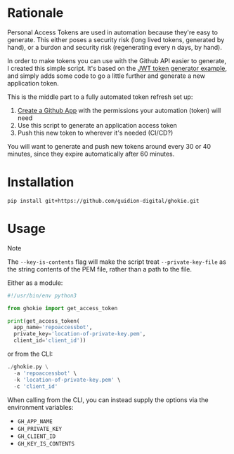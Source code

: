 # Rationale

Personal Access Tokens are used in automation because they're easy to generate. This either poses a security risk (long lived tokens, generated by hand), or a burdon and security risk (regenerating every n days, by hand).

In order to make tokens you can use with the Github API easier to generate, I created this simple script. It's based on the [JWT token generator example](https://docs.github.com/en/apps/creating-github-apps/authenticating-with-a-github-app/generating-a-json-web-token-jwt-for-a-github-app#example-using-python-to-generate-a-jwt), and simply adds some code to go a little further and generate a new application token.

This is the middle part to a fully automated token refresh set up:

1. [Create a Github App](https://docs.github.com/en/apps/creating-github-apps/registering-a-github-app/registering-a-github-app) with the permissions your automation (token) will need
1. Use this script to generate an application access token
1. Push this new token to wherever it's needed (CI/CD?)

You will want to generate and push new tokens around every 30 or 40 minutes, since they expire automatically after 60 minutes.

# Installation

`pip install git+https://github.com/guidion-digital/ghokie.git`

# Usage

> [!NOTE]
The `--key-is-contents` flag will make the script treat `--private-key-file` as the string contents of the PEM file, rather than a path to the file.

Either as a module:

```python
#!/usr/bin/env python3

from ghokie import get_access_token

print(get_access_token(
  app_name='repoaccessbot',
  private_key='location-of-private-key.pem',
  client_id='client_id'))
```

or from the CLI:

```python
./ghokie.py \
  -a 'repoaccessbot' \
  -k 'location-of-private-key.pem' \
  -c 'client_id'
```

When calling from the CLI, you can instead supply the options via the environment variables:

- `GH_APP_NAME`
- `GH_PRIVATE_KEY`
- `GH_CLIENT_ID`
- `GH_KEY_IS_CONTENTS`
